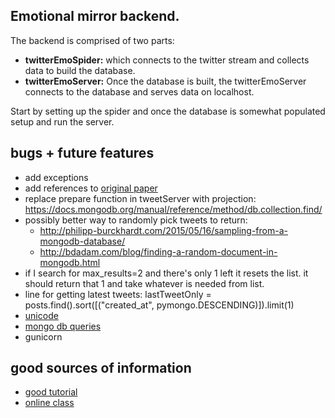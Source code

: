 ## Emotional mirror backend.
The backend is comprised of two parts:
* __twitterEmoSpider:__ which connects to the twitter stream and collects data to build the database.
* __twitterEmoServer:__ Once the database is built, the twitterEmoServer connects to the database and serves data on localhost.

Start by setting up the spider and once the database is somewhat populated setup and run the server.

## bugs + future features
* add exceptions
* add references to [original paper](https://github.com/cjhutto/vaderSentiment)
* replace prepare function in tweetServer with projection: https://docs.mongodb.org/manual/reference/method/db.collection.find/
* possibly better way to randomly pick tweets to return:
  * http://philipp-burckhardt.com/2015/05/16/sampling-from-a-mongodb-database/
  * http://bdadam.com/blog/finding-a-random-document-in-mongodb.html
* if I search for max_results=2 and there's only 1 left it resets the list. it should return that 1 and take whatever is needed from list.
* line for getting latest tweets: lastTweetOnly = posts.find().sort([("created_at", pymongo.DESCENDING)]).limit(1)
* [unicode](https://docs.python.org/2/howto/unicode.html)
* [mongo db queries](https://docs.mongodb.org/manual/reference/operator/query/)
* gunicorn

## good sources of information
* [good tutorial](http://altons.github.io/python/2013/01/21/gentle-introduction-to-mongodb-using-pymongo/)
* [online class](https://university.mongodb.com/courses/M101P/about)
